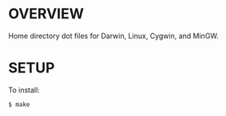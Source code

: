 # OVERVIEW

Home directory dot files for Darwin, Linux, Cygwin, and MinGW.

# SETUP

To install:

    $ make
